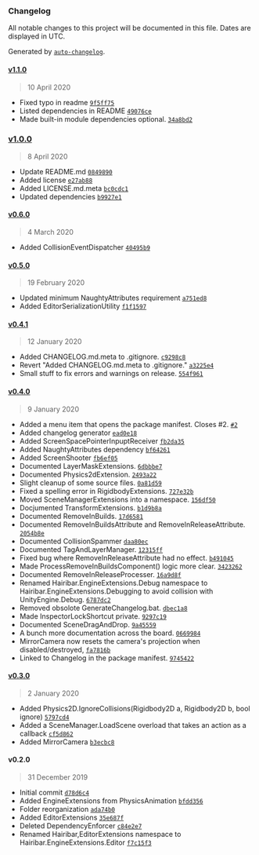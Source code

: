 ### Changelog

All notable changes to this project will be documented in this file. Dates are displayed in UTC.

Generated by [`auto-changelog`](https://github.com/CookPete/auto-changelog).

#### [v1.1.0](https://github.com/hairibar/Hairibar.EngineExtensions/compare/v1.0.0...v1.1.0)

> 10 April 2020

- Fixed typo in readme [`9f5ff75`](https://github.com/hairibar/Hairibar.EngineExtensions/commit/9f5ff7557082d9c91312396c4c96a1b1d642f22b)
- Listed dependencies in README [`49076ce`](https://github.com/hairibar/Hairibar.EngineExtensions/commit/49076ce209e2cf3eb7a0b8fb9bd06eb04765a389)
- Made built-in module dependencies optional. [`34a8bd2`](https://github.com/hairibar/Hairibar.EngineExtensions/commit/34a8bd24ad2e0493a1c33e8466509a835ebf2f85)

### [v1.0.0](https://github.com/hairibar/Hairibar.EngineExtensions/compare/v0.6.0...v1.0.0)

> 8 April 2020

- Update README.md [`0849890`](https://github.com/hairibar/Hairibar.EngineExtensions/commit/0849890e078f12a1c8ee5e140c84f9f6661dab6d)
- Added license [`e27ab88`](https://github.com/hairibar/Hairibar.EngineExtensions/commit/e27ab8843c732639a3fcd73032630b0d1fe32d1e)
- Added LICENSE.md.meta [`bc0cdc1`](https://github.com/hairibar/Hairibar.EngineExtensions/commit/bc0cdc12b87868a44e72aed6e46b2301a7e06705)
- Updated dependencies [`b9927e1`](https://github.com/hairibar/Hairibar.EngineExtensions/commit/b9927e1a41a43b5bdb39e7178fe119130052eac4)

#### [v0.6.0](https://github.com/hairibar/Hairibar.EngineExtensions/compare/v0.5.0...v0.6.0)

> 4 March 2020

- Added CollisionEventDispatcher [`40495b9`](https://github.com/hairibar/Hairibar.EngineExtensions/commit/40495b991ee8d6f6437c741e7cc29ec2464708f3)

#### [v0.5.0](https://github.com/hairibar/Hairibar.EngineExtensions/compare/v0.4.1...v0.5.0)

> 19 February 2020

- Updated minimum NaughtyAttributes requirement [`a751ed8`](https://github.com/hairibar/Hairibar.EngineExtensions/commit/a751ed82cbb24910aaf7d77e7916a40824522121)
- Added EditorSerializationUtility [`f1f1597`](https://github.com/hairibar/Hairibar.EngineExtensions/commit/f1f15977d47f1d52748514910abfb13802a173ac)

#### [v0.4.1](https://github.com/hairibar/Hairibar.EngineExtensions/compare/v0.4.0...v0.4.1)

> 12 January 2020

- Added CHANGELOG.md.meta to .gitignore. [`c9298c8`](https://github.com/hairibar/Hairibar.EngineExtensions/commit/c9298c8207f1a4aaf67a77629a8fcffb0d40ea61)
- Revert "Added CHANGELOG.md.meta to .gitignore." [`a3225e4`](https://github.com/hairibar/Hairibar.EngineExtensions/commit/a3225e4fea01183f323df76e8e030133099d0001)
- Small stuff to fix errors and warnings on release. [`554f961`](https://github.com/hairibar/Hairibar.EngineExtensions/commit/554f961842de584b514eb1540e3dec812a1632d7)

#### [v0.4.0](https://github.com/hairibar/Hairibar.EngineExtensions/compare/v0.3.0...v0.4.0)

> 9 January 2020

- Added a menu item that opens the package manifest. Closes #2. [`#2`](https://github.com/hairibar/Hairibar.EngineExtensions/issues/2)
- Added changelog generator [`ead0e18`](https://github.com/hairibar/Hairibar.EngineExtensions/commit/ead0e18f91c29d450fa8df4426ef26e0b6dddc13)
- Added ScreenSpacePointerInpuptReceiver [`fb2da35`](https://github.com/hairibar/Hairibar.EngineExtensions/commit/fb2da3574140efbbec3aab9b495cfeeda1646b15)
- Added NaughtyAttributes dependency [`bf64261`](https://github.com/hairibar/Hairibar.EngineExtensions/commit/bf64261f22c7538c7e375315c579d98135f06f8a)
- Added ScreenShooter [`fb6ef05`](https://github.com/hairibar/Hairibar.EngineExtensions/commit/fb6ef05e9eaa30839c9fc6c3faf38751c3c67af3)
- Documented LayerMaskExtensions. [`6dbbbe7`](https://github.com/hairibar/Hairibar.EngineExtensions/commit/6dbbbe736d5c8b020697a4dd85a5c7dea7b9c7b3)
- Documented Physics2dExtension. [`2493a22`](https://github.com/hairibar/Hairibar.EngineExtensions/commit/2493a226201064bbb97f5b76662986c055d07be4)
- Slight cleanup of some source files. [`0a81d59`](https://github.com/hairibar/Hairibar.EngineExtensions/commit/0a81d598cc1bdfc471265e577d06aebd7d7c1e9b)
- Fixed a spelling error in RigidbodyExtensions. [`727e32b`](https://github.com/hairibar/Hairibar.EngineExtensions/commit/727e32b7fc40ba788c7408cdd0472a150abb7849)
- Moved SceneManagerExtensions into a namespace. [`156df50`](https://github.com/hairibar/Hairibar.EngineExtensions/commit/156df503d78a6222551864db2400f3a5ab71a094)
- Docjumented TransformExtensions. [`b1d9b8a`](https://github.com/hairibar/Hairibar.EngineExtensions/commit/b1d9b8a524a14f777463c22f1542135c939baeb2)
- Documented RemoveInBuilds. [`17d6581`](https://github.com/hairibar/Hairibar.EngineExtensions/commit/17d65819c2b06e73751dfb3ea7937c260abd0089)
- Documented RemoveInBuildsAttribute and RemoveInReleaseAttribute. [`2054b8e`](https://github.com/hairibar/Hairibar.EngineExtensions/commit/2054b8ef91155208843cc37d3b425d42881d677f)
- Documented CollisionSpammer [`daa80ec`](https://github.com/hairibar/Hairibar.EngineExtensions/commit/daa80ec859854fb87cb707d277610c392f3aa39e)
- Documented TagAndLayerManager. [`12315ff`](https://github.com/hairibar/Hairibar.EngineExtensions/commit/12315ffd565a94041dc8798a469d5e2890022d63)
- Fixed bug where RemoveInReleaseAttribute had no effect. [`b491045`](https://github.com/hairibar/Hairibar.EngineExtensions/commit/b491045e7e277a6519555a1eb8928ffb149cf9bd)
- Made ProcessRemoveInBuildsComponent() logic more clear. [`3423262`](https://github.com/hairibar/Hairibar.EngineExtensions/commit/3423262cf37981119a1727c4cf36cd303265029c)
- Documented RemoveInReleaseProcesser. [`16a9d8f`](https://github.com/hairibar/Hairibar.EngineExtensions/commit/16a9d8f6fc5e1f0b2ba25dcb100a453b21c2c587)
- Renamed Hairibar.EngineExtensions.Debug namespace to Hairibar.EngineExtensions.Debugging to avoid collision with UnityEngine.Debug. [`6787dc2`](https://github.com/hairibar/Hairibar.EngineExtensions/commit/6787dc2ca4168f5f99a9cd363c0db5e21d062a5a)
- Removed obsolote GenerateChangelog.bat. [`dbec1a8`](https://github.com/hairibar/Hairibar.EngineExtensions/commit/dbec1a81553876795d25dd2815aaefefa9e782fc)
- Made InspectorLockShortcut private. [`9297c19`](https://github.com/hairibar/Hairibar.EngineExtensions/commit/9297c19460958546d34eddbfc21da0bec3c07fd6)
- Documented SceneDragAndDrop. [`9a45559`](https://github.com/hairibar/Hairibar.EngineExtensions/commit/9a455596b831a72cf490458fba908fe7a085eecc)
- A bunch more documentation across the board. [`0669984`](https://github.com/hairibar/Hairibar.EngineExtensions/commit/0669984f70cb3573bbe137f178c5115fe5178141)
- MirrorCamera now resets the camera's projection when disabled/destroyed, [`fa7816b`](https://github.com/hairibar/Hairibar.EngineExtensions/commit/fa7816ba5141c5913e3b1a7b791873a369aa6dde)
- Linked to Changelog in the package manifest. [`9745422`](https://github.com/hairibar/Hairibar.EngineExtensions/commit/9745422ad2720722769dedbfa97304798360f4c8)

#### [v0.3.0](https://github.com/hairibar/Hairibar.EngineExtensions/compare/v0.2.0...v0.3.0)

> 2 January 2020

- Added Physics2D.IgnoreCollisions(Rigidbody2D a, Rigidbody2D b, bool ignore) [`5797cd4`](https://github.com/hairibar/Hairibar.EngineExtensions/commit/5797cd4d0ad10ae2e66a9cd25147e3327998ab32)
- Added a SceneManager.LoadScene overload that takes an action as a callback [`cf5d862`](https://github.com/hairibar/Hairibar.EngineExtensions/commit/cf5d862d4818dd37dc2c00ab6ec6f0b25d291b54)
- Added MirrorCamera [`b3ecbc8`](https://github.com/hairibar/Hairibar.EngineExtensions/commit/b3ecbc87b9ab75dc4f2010c73b03600cc18357df)

#### v0.2.0

> 31 December 2019

- Initial commit [`d78d6c4`](https://github.com/hairibar/Hairibar.EngineExtensions/commit/d78d6c4241d0a1db4914526481791ebe8085fac6)
- Added EngineExtensions from PhysicsAnimation [`bfdd356`](https://github.com/hairibar/Hairibar.EngineExtensions/commit/bfdd356fac0348879a1b0920dac861026e1f2187)
- Folder reorganization [`ada74b0`](https://github.com/hairibar/Hairibar.EngineExtensions/commit/ada74b0c8921439ed103b79ed78e7d63fdbc8d24)
- Added EditorExtensions [`35e687f`](https://github.com/hairibar/Hairibar.EngineExtensions/commit/35e687f9a4df0a50acfc0191cc41f9ead759b954)
- Deleted DependencyEnforcer [`c84e2e7`](https://github.com/hairibar/Hairibar.EngineExtensions/commit/c84e2e7218e6e35e745f8f459b427c6923584b10)
- Renamed Hairibar,EditorExtensions namespace to Hairibar.EngineExtensions.Editor [`f7c15f3`](https://github.com/hairibar/Hairibar.EngineExtensions/commit/f7c15f3da725a4f10fe2b7cf0f51f1ca9e81a972)

